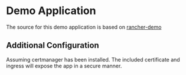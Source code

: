 # Demo Application

The source for this demo application is based on [rancher-demo](https://github.com/oskapt/rancher-demo)

## Additional Configuration

Assuming certmanager has been installed. The included certificate and ingress will expose the app in a secure manner.
